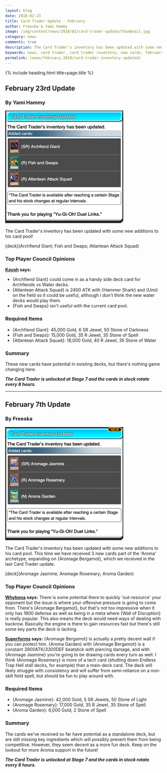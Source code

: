 ```yaml
---
layout: blog
date: 2018-02-23
title: Card Trader Update - February
author: Freeska & Yami Hammy
image: /img/content/news/2018/02/card-trader-update/thumbnail.jpg
category: news
comments: true
description: The Card Trader's inventory has been updated with some new additions to his card pool. Check here for a review by the Top Player Council!
keywords: news, card trader, card trader inventory, new cards, february
permalink: /news/february-2018/card-trader-inventory-updated/
---
```


{% include heading.html title=page.title %}

## February 23rd Update 
### By Yami Hammy 

![screenshot](/img/content/news/2018/02/card-trader-update/screenshot-feb-23.jpg)

The Card Trader's inventory has been updated with some new additions to his card pool! 

[deck](Archfiend Giant; Fish and Swaps; Atlantean Attack Squad)

### Top Player Council Opinions
**[Kayoh](/authors/kayoh/) says:** 

- {Archfiend Giant} could come in as a handy side deck card for Archfiends vs Water decks.
- {Atlantean Attack Squad} is 2400 ATK with {Hammer Shark} and {Umi} on the field so it could be useful, although I don't think the new water decks would play them.
- {Fish and Swaps} isn't useful with the current card pool.

### Required Items

- {Archfiend Giant}: 45,000 Gold, 6 SR Jewel, 50 Stone of Darkness
- {Fish and Swaps}: 15,000 Gold, 35 R Jewel, 35 Stone of Spell
- {Atlantean Attack Squad}: 18,000 Gold, 40 R Jewel, 35 Stone of Water  

### Summary

These new cards have potential in existing decks, but there's nothing game changing here.

***The Card Trader is unlocked at Stage 7 and the cards in stock rotate every 8 hours.***

---

## February 7th Update 
### By Freeska

![screenshot](/img/content/news/2018/02/card-trader-update/screenshot-feb-07.jpg)

The Card Trader's inventory has been updated with some new additions to his card pool. This time we have received 3 new cards part of the 'Aroma' archetype, expanding on {Aromage Bergamot}, which we received in the last Card Trader update.

[deck](Aromage Jasmine; Aromage Rosemary; Aroma Garden)

### Top Player Council Opinions
**[Whybona](/authors/whybona/) says:** 
There is some potential there to quickly 'out-resource' your opponent but the issue is where your offensive pressure is going to come from. There's {Aromage Bergamot}, but that's not too impressive when it only has 1800 defense as well as being in a meta where {Wall of Disruption} is really popular. This also means the deck would need ways of dealing with backrow. 
Basically the engine is there to gain resources fast but there's still some key parts the deck is lacking.

**[Superforms](/authors/superforms/) says:** 
{Aromage Bergamot} is actually a pretty decent wall if you can protect him. {Aroma Garden} with {Aromage Bergamot} is a constant *3900*ATK/*3300*DEF beatstick with piercing damage, and with {Aromage Jasmine} you're going to be drawing cards every turn as well. I think {Aromage Rosemary} is more of a tech card (shutting down Endless Trap Hell stall decks, for example) than a main-deck card. The deck will likely struggle with consistency and will suffer from semi-reliance on a non-skill field spell, but should be fun to play around with.

### Required Items

- {Aromage Jasmine}: 42,000 Gold, 5 SR Jewels, 50 Stone of Light
- {Aromage Rosemary}: 17,000 Gold, 35 R Jewel, 35 Stone of Spell 
- {Aroma Garden}: 6,000 Gold, 2 Stone of Spell

### Summary

The cards we've received so far have potential as a standalone deck, but are still missing key ingredients which will possibly prevent them from being competitive. However, they seem decent as a more fun deck. Keep on the lookout for more Aroma support in the future!

***The Card Trader is unlocked at Stage 7 and the cards in stock rotate every 8 hours.***